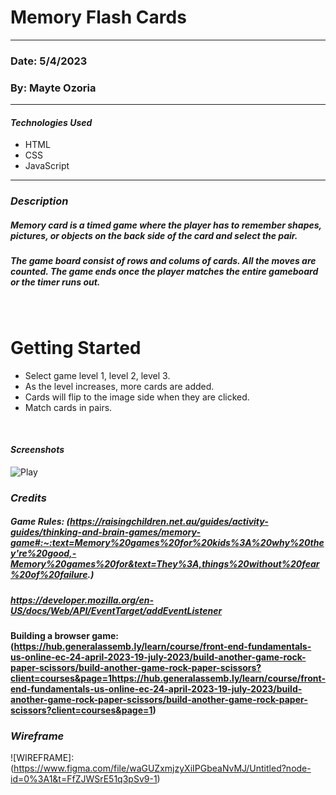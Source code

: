 # Memory Flash Cards
---



### Date: 5/4/2023
### By: Mayte Ozoria

---
#### **_Technologies Used_**

- HTML
- CSS
- JavaScript







---
### **_Description_**
##### Memory card is a timed game where the player has to remember shapes, pictures, or objects on the back side of the card and select the pair.
##### The game board consist of rows and colums of cards. All the moves are counted. The game ends once the player matches the entire gameboard or the timer runs out. 


<br>


# Getting Started
- Select game level 1, level 2, level 3.
- As the level increases, more cards are added.
- Cards will flip to the image side when they are clicked. 
- Match cards in pairs. 

</br>

#### **_Screenshots_**
![Play](https://allma.si/blog/wp-content/uploads/2022/02/flipping-cards-in-memory-game.gif)


### **_Credits_**
##### Game Rules: (https://raisingchildren.net.au/guides/activity-guides/thinking-and-brain-games/memory-game#:~:text=Memory%20games%20for%20kids%3A%20why%20they're%20good,-Memory%20games%20for&text=They%3A,things%20without%20fear%20of%20failure.)
##### https://developer.mozilla.org/en-US/docs/Web/API/EventTarget/addEventListener
#### Building a browser game:(https://hub.generalassemb.ly/learn/course/front-end-fundamentals-us-online-ec-24-april-2023-19-july-2023/build-another-game-rock-paper-scissors/build-another-game-rock-paper-scissors?client=courses&page=1https://hub.generalassemb.ly/learn/course/front-end-fundamentals-us-online-ec-24-april-2023-19-july-2023/build-another-game-rock-paper-scissors/build-another-game-rock-paper-scissors?client=courses&page=1)

### **_Wireframe_**
![WIREFRAME]:(https://www.figma.com/file/waGUZxmjzyXiIPGbeaNvMJ/Untitled?node-id=0%3A1&t=FfZJWSrE51q3pSv9-1)